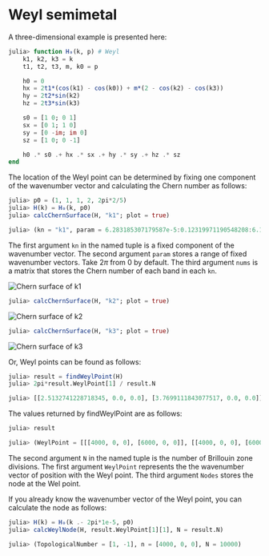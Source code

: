 # Weyl semimetal

A three-dimensional example is presented here:

```julia
julia> function H₀(k, p) # Weyl
    k1, k2, k3 = k
    t1, t2, t3, m, k0 = p

    h0 = 0
    hx = 2t1*(cos(k1) - cos(k0)) + m*(2 - cos(k2) - cos(k3))
    hy = 2t2*sin(k2)
    hz = 2t3*sin(k3)

    s0 = [1 0; 0 1]
    sx = [0 1; 1 0]
    sy = [0 -im; im 0]
    sz = [1 0; 0 -1]

    h0 .* s0 .+ hx .* sx .+ hy .* sy .+ hz .* sz
end
```

The location of the Weyl point can be determined by fixing one component of the wavenumber vector and calculating the Chern number as follows:

```julia
julia> p0 = (1, 1, 1, 2, 2pi*2/5)
julia> H(k) = H₀(k, p0)
julia> calcChernSurface(H, "k1"; plot = true)
```

```julia
julia> (kn = "k1", param = 6.283185307179587e-5:0.12319971190548208:6.160048427127176, nums = [0 0; 0 0; … ; 0 0; 0 0])
```

The first argument `kn` in the named tuple is a fixed component of the wavenumber vector. 
The second argument `param` stores a range of fixed wavenumber vectors.
Take $2\pi$ from $0$ by default.
The third argument `nums` is a matrix that stores the Chern number of each band in each `kn`.

![Chern surface of k1](https://github.com/KskAdch/TopologicalNumbers.jl/assets/139373570/02ba7790-4997-495a-9b74-48964271410d)

```julia
julia> calcChernSurface(H, "k2"; plot = true)
```

![Chern surface of k2](https://github.com/KskAdch/TopologicalNumbers.jl/assets/139373570/35aeb1af-41b0-4b91-9603-81a2d58772c1)

```julia
julia> calcChernSurface(H, "k3"; plot = true)
```

![Chern surface of k3](https://github.com/KskAdch/TopologicalNumbers.jl/assets/139373570/2827affe-0c57-42f9-828c-2740818ea425)

Or, Weyl points can be found as follows:

```julia
julia> result = findWeylPoint(H)
julia> 2pi*result.WeylPoint[1] / result.N
```

```julia
julia> [[2.5132741228718345, 0.0, 0.0], [3.7699111843077517, 0.0, 0.0]]
```

The values returned by findWeylPoint are as follows:

```julia
julia> result
```

```julia
julia> (WeylPoint = [[[4000, 0, 0], [6000, 0, 0]], [[4000, 0, 0], [6000, 0, 0]]], N = 10000, Nodes = [[1, -1], [-1, 1]])
```

The second argument `N` in the named tuple is the number of Brillouin zone divisions.
The first argument `WeylPoint` represents the the wavenumber vector of position with the Weyl point.
The third argument `Nodes` stores the node at the Wel point.

If you already know the wavenumber vector of the Weyl point, you can calculate the node as follows:

```julia
julia> H(k) = H₀(k .- 2pi*1e-5, p0)
julia> calcWeylNode(H, result.WeylPoint[1][1], N = result.N)
```

```julia
julia> (TopologicalNumber = [1, -1], n = [4000, 0, 0], N = 10000)
```